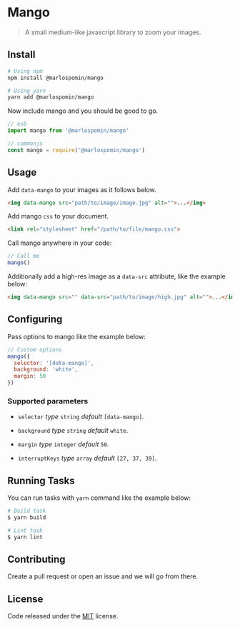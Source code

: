 # Mango

> A small medium-like javascript library to zoom your images.

## Install

```bash
# Using npm
npm install @marlospomin/mango

# Using yarn
yarn add @marlospomin/mango
```

Now include mango and you should be good to go.

```js
// es6
import mango from '@marlospomin/mango'

// commonjs
const mango = require('@marlospomin/mango')
```

## Usage

Add ```data-mango``` to your images as it follows below.

```html
<img data-mango src="path/to/image/image.jpg" alt="">...</img>
```

Add mango ```css``` to your document.

```html
<link rel="stylesheet" href="/path/to/file/mango.css">
```

Call mango anywhere in your code:

```js
// Call me
mango()
```

Additionally add a high-res image as a ```data-src``` attribute, like the example below:

```html
<img data-mango src="" data-src="path/to/image/high.jpg" alt="">...</img>
```

## Configuring

Pass options to mango like the example below:

```js
// Custom options
mango({
  selector: '[data-mango]',
  background: 'white',
  margin: 50
})
```

### Supported parameters

* ```selector``` *type* ```string``` *default* ```[data-mango]```.

* ```background``` *type* ```string``` *default* ```white```.

* ```margin``` *type* ```integer``` *default* ```50```.

* ```interruptKeys``` *type* ```array``` *default* ```[27, 37, 39]```.

## Running Tasks

You can run tasks with ```yarn``` command like the example below:

```bash
# Build task
$ yarn build

# Lint task
$ yarn lint
```

## Contributing

Create a pull request or open an issue and we will go from there.

## License

Code released under the [MIT](LICENSE) license.

